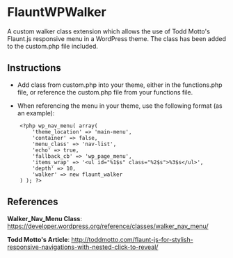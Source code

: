 FlauntWPWalker
=================

A custom walker class extension which allows the use of Todd Motto's Flaunt.js responsive menu in a WordPress theme. The class has been added to the custom.php file included.



Instructions
---------------

* Add class from custom.php into your theme, either in the functions.php file, or reference the custom.php file from your functions file.

* When referencing the menu in your theme, use the following format (as an example):

```
	<?php wp_nav_menu( array( 
		'theme_location' => 'main-menu',
		'container' => false,
		'menu_class' => 'nav-list',
		'echo' => true,		
		'fallback_cb' => 'wp_page_menu',
		'items_wrap' => '<ul id="%1$s" class="%2$s">%3$s</ul>',
		'depth' => 10,
		'walker' => new flaunt_walker
	) ); ?>

```

References
-------------

**Walker_Nav_Menu Class**: https://developer.wordpress.org/reference/classes/walker_nav_menu/

**Todd Motto's Article**: http://toddmotto.com/flaunt-js-for-stylish-responsive-navigations-with-nested-click-to-reveal/